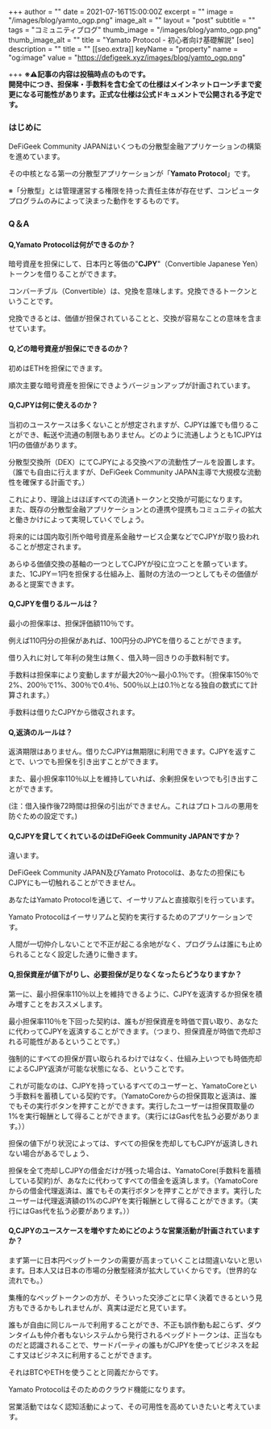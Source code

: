 +++
author = ""
date = 2021-07-16T15:00:00Z
excerpt = ""
image = "/images/blog/yamto_ogp.png"
image_alt = ""
layout = "post"
subtitle = ""
tags = "コミュニティブログ"
thumb_image = "/images/blog/yamto_ogp.png"
thumb_image_alt = ""
title = "Yamato Protocol - 初心者向け基礎解説"
[seo]
description = ""
title = ""
[[seo.extra]]
keyName = "property"
name = "og:image"
value = "https://defigeek.xyz/images/blog/yamto_ogp.png"

+++
**※**⚠️**記事の内容は投稿時点のものです。  
開発中につき、担保率・手数料を含む全ての仕様はメインネットローンチまで変更になる可能性があります。正式な仕様は公式ドキュメントで公開される予定です。**

### はじめに

DeFiGeek Community JAPANはいくつもの分散型金融アプリケーションの構築を進めています。

その中核となる第一の分散型アプリケーションが「**Yamato Protocol**」です。

※「分散型」とは管理運営する権限を持った責任主体が存在せず、コンピュータプログラムのみによって決まった動作をするものです。

### Q＆A

#### Q,Yamato Protocolは何ができるのか？

暗号資産を担保にして、日本円と等価の"**CJPY**"（Convertible Japanese Yen）トークンを借りることができます。

コンバーチブル（Convertible）は、兌換を意味します。兌換できるトークンということです。

兌換できるとは、価値が担保されていることと、交換が容易なことの意味を含ませています。

#### Q,どの暗号資産が担保にできるのか？

初めはETHを担保にできます。

順次主要な暗号資産を担保にできようバージョンアップが計画されています。

#### Q,CJPYは何に使えるのか？

当初のユースケースは多くないことが想定されますが、CJPYは誰でも借りることができ、転送や流通の制限もありません。どのように流通しようとも1CJPYは1円の価値があります。

分散型交換所（DEX）にてCJPYによる交換ペアの流動性プールを設置します。（誰でも自由に行えますが、DeFiGeek Community JAPAN主導で大規模な流動性を確保する計画です。）

これにより、理論上はほぼすべての流通トークンと交換が可能になります。  
また、既存の分散型金融アプリケーションとの連携や提携もコミュニティの拡大と働きかけによって実現していくでしょう。

将来的には国内取引所や暗号資産系金融サービス企業などでCJPYが取り扱われることが想定されます。

あらゆる価値交換の基軸の一つとしてCJPYが役に立つことを願っています。  
また、1CJPY＝1円を担保する仕組み上、蓄財の方法の一つとしてもその価値があると提案できます。

#### Q,CJPYを借りるルールは？

最小の担保率は、担保評価額110％です。

例えば110円分の担保があれば、100円分のJPYCを借りることができます。

借り入れに対して年利の発生は無く、借入時一回きりの手数料制です。

手数料は担保率により変動しますが最大20％～最小0.1％です。（担保率150％で2%、200％で1%、300％で0.4％、500％以上は0.1％となる独自の数式にて計算されます。）

手数料は借りたCJPYから徴収されます。

#### Q,返済のルールは？

返済期限はありません。借りたCJPYは無期限に利用できます。CJPYを返すことで、いつでも担保を引き出すことができます。

また、最小担保率110％以上を維持していれば、余剰担保をいつでも引き出すことができます。

(注：借入操作後72時間は担保の引出ができません。これはプロトコルの悪用を防ぐための設定です。)

#### Q,CJPYを貸してくれているのはDeFiGeek Community JAPANですか？

違います。

DeFiGeek Community JAPAN及びYamato Protocolは、あなたの担保にもCJPYにも一切触れることができません。

あなたはYamato Protocolを通じて、イーサリアムと直接取引を行っています。

Yamato Protocolはイーサリアムと契約を実行するためのアプリケーションです。

人間が一切仲介しないことで不正が起こる余地がなく、プログラムは誰にも止められることなく設定した通りに働きます。

#### Q,担保資産が値下がりし、必要担保が足りなくなったらどうなりますか？

第一に、最小担保率110％以上を維持できるように、CJPYを返済するか担保を積み増すことをおススメします。

最小担保率110％を下回った契約は、誰もが担保資産を時価で買い取り、あなたに代わってCJPYを返済することができます。（つまり、担保資産が時価で売却される可能性があるということです。）

強制的にすべての担保が買い取られるわけではなく、仕組み上いつでも時価売却によるCJPY返済が可能な状態になる、ということです。

これが可能なのは、CJPYを持っているすべてのユーザーと、YamatoCoreという手数料を蓄積している契約です。（YamatoCoreからの担保買取と返済は、誰でもその実行ボタンを押すことができます。実行したユーザーは担保買取量の1%を実行報酬として得ることができます。（実行にはGas代を払う必要があります。））

担保の値下がり状況によっては、すべての担保を売却してもCJPYが返済しきれない場合があるでしょう、

担保を全て売却しCJPYの借金だけが残った場合は、YamatoCore(手数料を蓄積している契約)が、あなたに代わってすべての借金を返済します。（YamatoCoreからの借金代理返済は、誰でもその実行ボタンを押すことができます。実行したユーザーは代理返済額の1%のCJPYを実行報酬として得ることができます。（実行にはGas代を払う必要があります。））

#### Q,CJPYのユースケースを増やすためにどのような営業活動が計画されていますか？

まず第一に日本円ペッグトークンの需要が高まっていくことは間違いないと思います。日本人又は日本の市場の分散型経済が拡大していくからです。（世界的な流れでも。）

集権的なペッグトークンの方が、そういった交渉ごとに早く決着できるという見方もできるかもしれませんが、真実は逆だと見ています。

誰もが自由に同じルールで利用することができ、不正も誤作動も起こらず、ダウンタイムも仲介者もないシステムから発行されるペッグドトークンは、正当なものだと認識されることで、サードパーティの誰もがCJPYを使ってビジネスを起こす又はビジネスに利用することができます。

それはBTCやETHを使うことと同義だからです。

Yamato Protocolはそのためのクラウド機能になります。

営業活動ではなく認知活動によって、その可用性を高めていきたいと考えています。